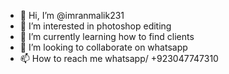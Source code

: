 - 👋 Hi, I’m @imranmalik231
- 👀 I’m interested in photoshop editing
- 🌱 I’m currently learning how to find clients
- 💞️ I’m looking to collaborate on whatsapp
- 📫 How to reach me whatsapp/ +923047747310

<!---
imranmalik231/imranmalik231 is a ✨ special ✨ repository because its `photoeditor` (this file) appears on your GitHub profile.
You can click the Preview link to take a look at your changes.
--->
